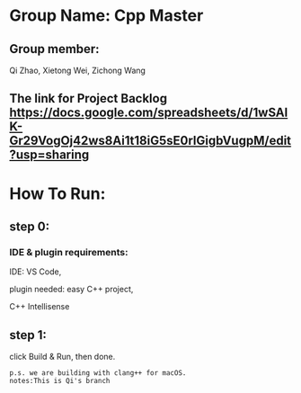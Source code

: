 # Group Name: Cpp Master


## Group member:
Qi	Zhao,
Xietong	Wei,
Zichong	Wang

## The link for Project Backlog https://docs.google.com/spreadsheets/d/1wSAlK-Gr29VogOj42ws8Ai1t18iG5sE0rlGigbVugpM/edit?usp=sharing

# How To Run:

## step 0:

### IDE & plugin requirements:
IDE: VS Code,

plugin needed: easy C++ project,

C++ Intellisense

## step 1:

click Build & Run, 
then done. 

    p.s. we are building with clang++ for macOS.
    notes:This is Qi's branch 